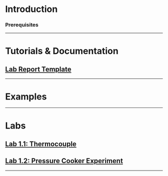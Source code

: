 # Introduction

### Prerequisites
***

# Tutorials & Documentation
## [Lab Report Template](https://github.com/MAE221/Thermodynamics-Lab/blob/master/ThermoLabReportTemplate.pdf)
***

# Examples
***

# Labs
## [Lab 1.1: Thermocouple](https://github.com/MAE221/Thermodynamics-Lab/wiki/Lab-1.1)
## [Lab 1.2: Pressure Cooker Experiment](https://github.com/MAE221/Thermodynamics-Lab/wiki/Lab-1.2)
***
